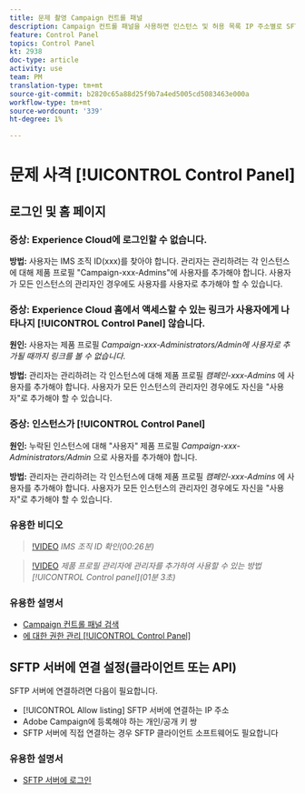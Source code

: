 ```yaml
---
title: 문제 촬영 Campaign 컨트롤 패널
description: Campaign 컨트롤 패널을 사용하면 인스턴스 및 허용 목록 IP 주소별로 SFTP 저장소를 모니터링하고 관리할 수 있습니다.
feature: Control Panel
topics: Control Panel
kt: 2938
doc-type: article
activity: use
team: PM
translation-type: tm+mt
source-git-commit: b2820c65a88d25f9b7a4ed5005cd5083463e000a
workflow-type: tm+mt
source-wordcount: '339'
ht-degree: 1%

---
```



# 문제 사격 [!UICONTROL Control Panel]

## 로그인 및 홈 페이지

### 증상: Experience Cloud에 로그인할 수 없습니다.

**방법:**
사용자는 IMS 조직 ID(xxx)를 찾아야 합니다. 관리자는 관리하려는 각 인스턴스에 대해 제품 프로필 &quot;Campaign-xxx-Admins&quot;에 사용자를 추가해야 합니다. 사용자가 모든 인스턴스의 관리자인 경우에도 사용자를 사용자로 추가해야 할 수 있습니다.

### 증상: Experience Cloud 홈에서 액세스할 수 있는 링크가 사용자에게 나타나지 [!UICONTROL Control Panel] 않습니다.

**원인:**
사용자는 제품 프로필 _Campaign-xxx-Administrators/Admin에 사용자로 추가될 때까지 링크를 볼 수 없습니다_.

**방법:**
관리자는 관리하려는 각 인스턴스에 대해 제품 프로필 _캠페인-xxx-Admins_ 에 사용자를 추가해야 합니다. 사용자가 모든 인스턴스의 관리자인 경우에도 자신을 &quot;사용자&quot;로 추가해야 할 수 있습니다.

### 증상: 인스턴스가 [!UICONTROL Control Panel]

**원인:**
누락된 인스턴스에 대해 &quot;사용자&quot; 제품 프로필 _Campaign-xxx-Administrators/Admin_ 으로 사용자를 추가해야 합니다.

**방법:**
관리자는 관리하려는 각 인스턴스에 대해 제품 프로필 _캠페인-xxx-Admins_ 에 사용자를 추가해야 합니다. 사용자가 모든 인스턴스의 관리자인 경우에도 자신을 &quot;사용자&quot;로 추가해야 할 수 있습니다.

### 유용한 비디오

>[!VIDEO](https://video.tv.adobe.com/v/27183?quality=12)
*IMS 조직 ID 확인(00:26분)*

>[!VIDEO](https://video.tv.adobe.com/v/27147?quality=12)
*제품 프로필 관리자에 관리자를 추가하여 사용할 수 있는 방법[!UICONTROL Control panel](01분 3초)*

### 유용한 설명서

* [Campaign 컨트롤 패널 검색](https://helpx.adobe.com/campaign/kb/control-panel-overview.html)
* [에 대한 권한 관리 [!UICONTROL Control Panel]](https://helpx.adobe.com/campaign/kb/control-panel-access.html)

## SFTP 서버에 연결 설정(클라이언트 또는 API)

SFTP 서버에 연결하려면 다음이 필요합니다.

* [!UICONTROL Allow listing] SFTP 서버에 연결하는 IP 주소
* Adobe Campaign에 등록해야 하는 개인/공개 키 쌍
* SFTP 서버에 직접 연결하는 경우 SFTP 클라이언트 소프트웨어도 필요합니다

### 유용한 설명서

* [SFTP 서버에 로그인](https://helpx.adobe.com/campaign/kb/control-panel-sftp.html#LoggingintoyourSFTPserver)

